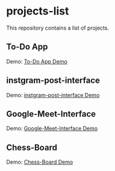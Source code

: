 # projects-list
This repository contains a list of projects.

## To-Do App
Demo: [To-Do App Demo](https://pharaoooh.github.io/projects-list/To-Do-App/index.html)

## instgram-post-interface
Demo: [instgram-post-interface Demo](https://pharaoooh.github.io/projects-list/instgram-post-interface/index.html)

## Google-Meet-Interface
Demo: [Google-Meet-Interface Demo](https://pharaoooh.github.io/projects-list/Google-Meet-Interface/index.html)

## Chess-Board
Demo: [Chess-Board Demo](https://pharaoooh.github.io/projects-list/Chess-Board/index.html)
